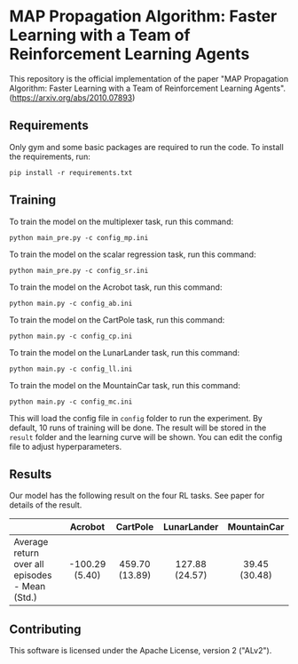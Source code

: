 # MAP Propagation Algorithm: Faster Learning with a Team of Reinforcement Learning Agents

This repository is the official implementation of the paper "MAP Propagation Algorithm: Faster Learning with a Team of Reinforcement Learning Agents". (https://arxiv.org/abs/2010.07893)



## Requirements

Only gym and some basic packages are required to run the code.  To install the requirements, run:

```setup
pip install -r requirements.txt
```

## Training

To train the model on the multiplexer task, run this command:

```train
python main_pre.py -c config_mp.ini
```

To train the model on the scalar regression task, run this command:

```
python main_pre.py -c config_sr.ini
```

To train the model on the Acrobot task, run this command:

```
python main.py -c config_ab.ini
```

To train the model on the CartPole task, run this command:

```
python main.py -c config_cp.ini
```

To train the model on the LunarLander task, run this command:

```
python main.py -c config_ll.ini
```

To train the model on the MountainCar task, run this command:

```
python main.py -c config_mc.ini
```

This will load the config file in `config` folder to run the experiment. By default, 10 runs of training will be done. The result will be stored in the `result` folder and the learning curve will be shown. You can edit the config file to adjust hyperparameters.

## Results

Our model has the following result on the four RL tasks. See paper for details of the result. 

|                                                |    Acrobot     |    CartPole    |  LunarLander   |  MountainCar  |
| :--------------------------------------------- | :------------: | :------------: | :------------: | :-----------: |
| Average return over all episodes - Mean (Std.) | -100.29 (5.40) | 459.70 (13.89) | 127.88 (24.57) | 39.45 (30.48) |

## Contributing

This software is licensed under the Apache License, version 2 ("ALv2").
